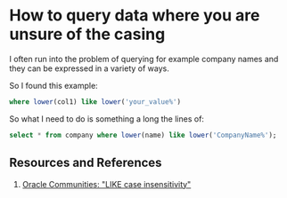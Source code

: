 # How to query data where you are unsure of the casing

I often run into the problem of querying for example company names and they can be expressed in a variety of ways.

So I found this example:

```sql
where lower(col1) like lower('your_value%')
```

So what I need to do is something a long the lines of:

```sql
select * from company where lower(name) like lower('CompanyName%');
```

## Resources and References

1. [Oracle Communities: "LIKE case insensitivity"](https://community.oracle.com/tech/developers/discussion/597574/like-case-insensitivity?utm_source=pocket_mylist)
